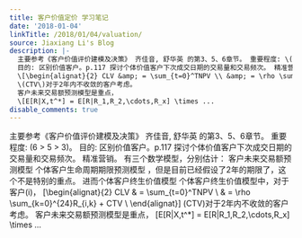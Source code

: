```yaml
---
title: 客户价值定价 学习笔记
date: '2018-01-04'
linkTitle: /2018/01/04/valuation/
source: Jiaxiang Li's Blog
description: |-
  主要参考《客户价值评价建模及决策》 齐佳音, 舒华英 的第3、5、6章节。 重要程度: \(6 &gt; 5 &gt; 3\)。
  目的: 区别价值客户。p.117 探讨个体价值客户下次成交日期的交易量和交易频次。 精准营销。 有三个数学模型，分别估计： 客户未来交易额预测模型 个体客户生命周期期限预测模型 ，但是目前已经假设了2年的期限了，这个不是特别的重点。 进而个体客户终生价值模型 个体客户终生价值模型中，对于客户\(i\)，
  \[\begin{alignat}{2} CLV &amp; = \sum_{t=0}^TNPV \\ &amp; = \rho \sum_{k=0}^{24}R_{i,k} + CTV \\ \end{alignat}\]
  \(CTV\)对于2年内不收敛的客户考虑。
  客户未来交易额预测模型是重点，
  \[E[R|X,t^*] = E[R|R_1,R_2,\cdots,R_x] \times ...
disable_comments: true
---
```

主要参考《客户价值评价建模及决策》 齐佳音, 舒华英 的第3、5、6章节。 重要程度: \(6 &gt; 5 &gt; 3\)。
目的: 区别价值客户。p.117 探讨个体价值客户下次成交日期的交易量和交易频次。 精准营销。 有三个数学模型，分别估计： 客户未来交易额预测模型 个体客户生命周期期限预测模型 ，但是目前已经假设了2年的期限了，这个不是特别的重点。 进而个体客户终生价值模型 个体客户终生价值模型中，对于客户\(i\)，
\[\begin{alignat}{2} CLV &amp; = \sum_{t=0}^TNPV \\ &amp; = \rho \sum_{k=0}^{24}R_{i,k} + CTV \\ \end{alignat}\]
\(CTV\)对于2年内不收敛的客户考虑。
客户未来交易额预测模型是重点，
\[E[R|X,t^*] = E[R|R_1,R_2,\cdots,R_x] \times ...